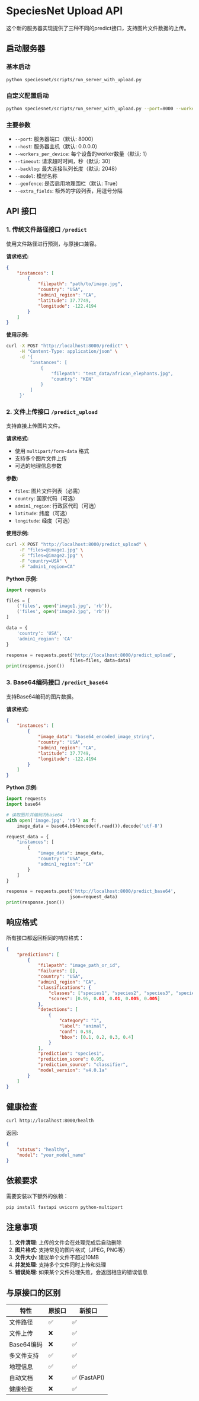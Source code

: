 # SpeciesNet Upload API

这个新的服务器实现提供了三种不同的predict接口，支持图片文件数据的上传。

## 启动服务器

### 基本启动
```bash
python speciesnet/scripts/run_server_with_upload.py
```

### 自定义配置启动
```bash
python speciesnet/scripts/run_server_with_upload.py --port=8000 --workers_per_device=4 --model=your_model_name
```

### 主要参数
- `--port`: 服务器端口（默认: 8000）
- `--host`: 服务器主机（默认: 0.0.0.0）
- `--workers_per_device`: 每个设备的worker数量（默认: 1）
- `--timeout`: 请求超时时间，秒（默认: 30）
- `--backlog`: 最大连接队列长度（默认: 2048）
- `--model`: 模型名称
- `--geofence`: 是否启用地理围栏（默认: True）
- `--extra_fields`: 额外的字段列表，用逗号分隔

## API 接口

### 1. 传统文件路径接口 `/predict`

使用文件路径进行预测，与原接口兼容。

**请求格式:**
```json
{
    "instances": [
        {
            "filepath": "path/to/image.jpg",
            "country": "USA",
            "admin1_region": "CA",
            "latitude": 37.7749,
            "longitude": -122.4194
        }
    ]
}
```

**使用示例:**
```bash
curl -X POST "http://localhost:8000/predict" \
     -H "Content-Type: application/json" \
     -d '{
         "instances": [
             {
                 "filepath": "test_data/african_elephants.jpg",
                 "country": "KEN"
             }
         ]
     }'
```

### 2. 文件上传接口 `/predict_upload`

支持直接上传图片文件。

**请求格式:**
- 使用 `multipart/form-data` 格式
- 支持多个图片文件上传
- 可选的地理信息参数

**参数:**
- `files`: 图片文件列表（必需）
- `country`: 国家代码（可选）
- `admin1_region`: 行政区代码（可选）
- `latitude`: 纬度（可选）
- `longitude`: 经度（可选）

**使用示例:**
```bash
curl -X POST "http://localhost:8000/predict_upload" \
     -F "files=@image1.jpg" \
     -F "files=@image2.jpg" \
     -F "country=USA" \
     -F "admin1_region=CA"
```

**Python 示例:**
```python
import requests

files = [
    ('files', open('image1.jpg', 'rb')),
    ('files', open('image2.jpg', 'rb'))
]

data = {
    'country': 'USA',
    'admin1_region': 'CA'
}

response = requests.post('http://localhost:8000/predict_upload', 
                        files=files, data=data)
print(response.json())
```

### 3. Base64编码接口 `/predict_base64`

支持Base64编码的图片数据。

**请求格式:**
```json
{
    "instances": [
        {
            "image_data": "base64_encoded_image_string",
            "country": "USA",
            "admin1_region": "CA",
            "latitude": 37.7749,
            "longitude": -122.4194
        }
    ]
}
```

**Python 示例:**
```python
import requests
import base64

# 读取图片并编码为base64
with open('image.jpg', 'rb') as f:
    image_data = base64.b64encode(f.read()).decode('utf-8')

request_data = {
    "instances": [
        {
            "image_data": image_data,
            "country": "USA",
            "admin1_region": "CA"
        }
    ]
}

response = requests.post('http://localhost:8000/predict_base64', 
                        json=request_data)
print(response.json())
```

## 响应格式

所有接口都返回相同的响应格式：

```json
{
    "predictions": [
        {
            "filepath": "image_path_or_id",
            "failures": [],
            "country": "USA",
            "admin1_region": "CA",
            "classifications": {
                "classes": ["species1", "species2", "species3", "species4", "species5"],
                "scores": [0.95, 0.03, 0.01, 0.005, 0.005]
            },
            "detections": [
                {
                    "category": "1",
                    "label": "animal",
                    "conf": 0.98,
                    "bbox": [0.1, 0.2, 0.3, 0.4]
                }
            ],
            "prediction": "species1",
            "prediction_score": 0.95,
            "prediction_source": "classifier",
            "model_version": "v4.0.1a"
        }
    ]
}
```

## 健康检查

```bash
curl http://localhost:8000/health
```

返回:
```json
{
    "status": "healthy",
    "model": "your_model_name"
}
```

## 依赖要求

需要安装以下额外的依赖：

```bash
pip install fastapi uvicorn python-multipart
```

## 注意事项

1. **文件清理**: 上传的文件会在处理完成后自动删除
2. **图片格式**: 支持常见的图片格式（JPEG, PNG等）
3. **文件大小**: 建议单个文件不超过10MB
4. **并发处理**: 支持多个文件同时上传和处理
5. **错误处理**: 如果某个文件处理失败，会返回相应的错误信息

## 与原接口的区别

| 特性 | 原接口 | 新接口 |
|------|--------|--------|
| 文件路径 | ✅ | ✅ |
| 文件上传 | ❌ | ✅ |
| Base64编码 | ❌ | ✅ |
| 多文件支持 | ✅ | ✅ |
| 地理信息 | ✅ | ✅ |
| 自动文档 | ❌ | ✅ (FastAPI) |
| 健康检查 | ❌ | ✅ | 